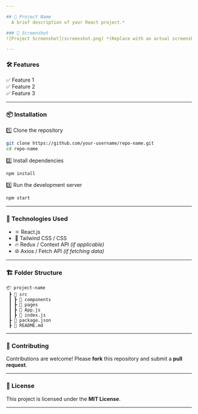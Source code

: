 ```yaml
---

## 🚀 Project Name
  A brief description of your React project.*  

### 📸 Screenshot
![Project Screenshot](screenshot.png) *(Replace with an actual screenshot link)*  

---
```


### 🛠 Features

✅ Feature 1  
✅ Feature 2  
✅ Feature 3

---

### 📦 Installation

1️⃣ Clone the repository

```sh
git clone https://github.com/your-username/repo-name.git
cd repo-name
```

2️⃣ Install dependencies

```sh
npm install
```

3️⃣ Run the development server

```sh
npm start
```

---

### 🔧 Technologies Used

- ⚛️ React.js
- 🎨 Tailwind CSS / CSS
- 🔥 Redux / Context API _(if applicable)_
- 🌐 Axios / Fetch API _(if fetching data)_

---

### 🏗 Folder Structure

```
📦 project-name
 ┣ 📂 src
 ┃ ┣ 📂 components
 ┃ ┣ 📂 pages
 ┃ ┣ 📜 App.js
 ┃ ┣ 📜 index.js
 ┣ 📜 package.json
 ┣ 📜 README.md
```

---

### 🎯 Contributing

Contributions are welcome! Please **fork** this repository and submit a **pull request**.

---

### 📜 License

This project is licensed under the **MIT License**.

---
